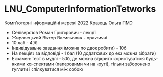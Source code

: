 # LNU_ComputerInformationTetworks
Комп'ютерні інформаційні мережі 2022 Кравець Ольга ПМО

- Селіверстов Роман Григорович - лекції
- Жировецький Віктор Васильович - практичні
- 10 лаб - 40б
- Індивідуальне завдання (можна по двоє робити) - 10б
- На лекціях за відповіді - 1 бал (10 додаткових до екз можна зібрати)
- Екзамен: тест в мудлі - 50б, де можна відкрито користуватися будь-якими конспектами (паперовими чи на ноуті), тільки заборонено гуглити і спілкуватися між собою
 
 
